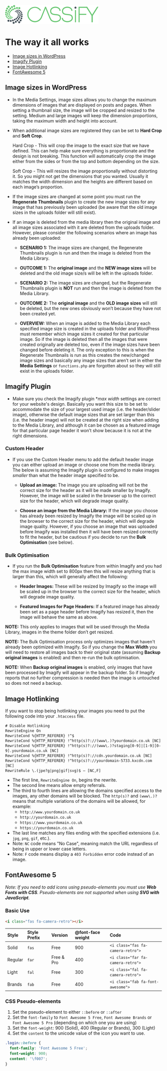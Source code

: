<img src="images/cassify-header-logo.png" alt="Cassify logo" width="300">

# The way it all works

<!-- TOC depthFrom:2 depthTo:2 orderedList:false updateOnSave:true withLinks:true -->

* [Image sizes in WordPress](#image-sizes-in-wordpress)
* [Imagify Plugin](#imagify-plugin)
* [Image Hotlinking](#image-hotlinking)
* [FontAwesome 5](#fontawesome-5)

<!-- /TOC -->

## Image sizes in WordPress

* In the Media Settings, image sizes allows you to change the maximum dimensions of images that are displayed on posts and pages. When setting a thumbnail size, the image will be cropped and resized to the setting. Medium and large images will keep the dimension proportions, taking the maximum width and height into account.

* When additional image sizes are registered they can be set to **Hard Crop** and **Soft Crop**.

  Hard Crop - This will crop the image to the exact size that we have defined. This can help make sure everything is proportionate and the design is not breaking. This function will automatically crop the image either from the sides or from the top and bottom depending on the size.

  Soft Crop - This will resizes the image proportionally without distorting it. So you might not get the dimensions that you wanted. Usually it matches the width dimension and the heights are different based on each image’s proportion.

* If the image sizes are changed at some point you must run the **Regenerate Thumbnails** plugin to create the new image sizes for any image that has previously been uploaded (be aware that the old image sizes in the uploads folder will still exist).

* If an image is deleted from the media library then the original image and all image sizes associated with it are deleted from the uploads folder. However, please consider the following scenarios where an image has already been uploaded:

  * **SCENARIO 1:** The image sizes are changed, the Regenerate Thumbnails plugin is run and then the image is deleted from the Media Library.
  * **OUTCOME 1:** The **original image** and the **NEW image sizes** will be deleted and the old image size/s will be left in the uploads folder.

  * **SCENARIO 2:** The image sizes are changed, but the Regenerate Thumbnails plugin is **NOT** run and then the image is deleted from the Media Library.
  * **OUTCOME 2:** The **original image** and the **OLD image sizes** will still be deleted, but the new ones obviously won’t because they have not been created yet.

  * **OVERVIEW:** When an image is added to the Media Library each specified image size is created in the uploads folder and WordPress must remember which image sizes it created for that particular image. So if the image is deleted then all the images that were created originally are deleted too, even if the image sizes have been changed before deleting it. The only exception to this is when the Regenerate Thumbnails is run as this creates the new/changed image sizes and basically any image sizes that aren’t set in either the **Media Settings** or `functions.php` are forgotten about so they will still exist in the uploads folder.

## Imagify Plugin

* Make sure you check the Imagify plugin \*_max width_ settings are correct for your website's design. Basically you want this size to be set to accommodate the size of your largest used image (i.e. the header/slider image), otherwise the default image sizes that are set larger than this (i.e. the header image) will not be created at the right size when adding to the Media Library, and although it can be chosen as a featured image for that particular page header it won’t show because it is not at the right dimensions.

### Custom Header

* If you use the Custom Header menu to add the default header image you can either upload an image or choose one from the media library. The below is assuming the Imagify plugin is configured to make images _smaller_ than what the header image specified to be.

  * **Upload an image:** The image you are uploading will not be the correct size for the header as it will be made smaller by Imagify. However, the image will be scaled in the browser up to the correct size for the header, which will degrade image quality.

  * **Choose an image from the Media Library:** If the image you choose has already been resized by Imagify the image will be scaled up in the browser to the correct size for the header, which will degrade image quality. However, if you choose an image that was uploaded before Imagify was installed then it will have been resized correctly to fit the header, but be cautious if you decide to run the **Bulk Optimisation** (see below).

### Bulk Optimisation

* If you run the **Bulk Optimisation** feature from within Imagify and you had the max image width set to 800px then this will resize anything that is larger than this, which will generally affect the following:

  * **Header Images:** These will be resized by Imagify so the image will be scaled up in the browser to the correct size for the header, which will degrade image quality.

  * **Featured Images for Page Headers:** If a featured image has already been set as a page header before Imagify has resized it, then the image will behave the same as above.

**NOTE:** This only applies to images that will be used through the Media Library, images in the theme folder don’t get resized.

**NOTE:** The Bulk Optimisation process only optimizes images that haven't already been optimized with Imagify. So if you change the **Max Width** you will need to restore all images back to their original state (assuming **Backup original images** is enabled) and then re-run the bulk optimisation.

**NOTE:** When **Backup original images** is enabled, only images that have been processed by Imagify will appear in the backup folder. So if Imagify reports that no further compression is needed then the image is untouched so does not need a backup.

## Image Hotlinking

If you want to stop being hotlinking your images you need to put the following code into your `.htaccess` file.

```
# Disable Hotlinking
RewriteEngine On
RewriteCond %{HTTP_REFERER} !^$
RewriteCond %{HTTP_REFERER} !^http(s)?://(www\.)?yourdomain.co.uk [NC]
RewriteCond %{HTTP_REFERER} !^http(s)?://(www\.)?staging[0-9]|[1-9][0-9].yourdomain.co.uk [NC]
RewriteCond %{HTTP_REFERER} !^http(s)?://cdn.yourdomain.co.uk [NC]
RewriteCond %{HTTP_REFERER} !^http(s)?://yourdomain-5733.kxcdn.com [NC]
RewriteRule \.(jpe?g|png|gif|svg)$ – [NC,F]
```

* The first line, `RewriteEngine On`, begins the rewrite.
* The second line means allow empty referrals.
* The third to fourth lines are allowing the domains specified access to the images, any other domains will be blocked. The `http(s)?` and `(www\.)?` means that multiple variations of the domains will be allowed, for example:
  * `http://www.yourdomain.co.uk`
  * `http://yourdomain.co.uk`
  * `https://www.yourdomain.co.uk`
  * `https://yourdomain.co.uk`
* The last line matches any files ending with the specified extensions (i.e. `jpg`, `png`, `gif`, etc.).
* Note: `NC` code means "No Case", meaning match the URL regardless of being in upper or lower case letters.
* Note: `F` code means display a `403 Forbidden` error code instead of an image.

## FontAwesome 5

_Note: If you need to add icons using pseudo-elements you must use **Web Fonts with CSS**. Pseudo-elements are not supported when using **SVG with JavaScript**._

### Basic Use

```html
<i class="fas fa-camera-retro"></i>
```

| Style   | Style Prefix | Version    | @font-face weight | Code                              |
| :------ | :----------- | :--------- | :---------------- | :-------------------------------- |
| Solid   | `fas`        | Free       | 900               | `<i class="fas fa-camera-retro">` |
| Regular | `far`        | Free & Pro | 400               | `<i class="far fa-camera-retro">` |
| Light   | `fal`        | Free       | 300               | `<i class="fal fa-camera-retro">` |
| Brands  | `fab`        | Free       | 400               | `<i class="fab fa-font-awesome">` |

### CSS Pseudo-elements

1.  Set the pseudo-element to either `::before` or `::after`
1.  Set the `font-family` to `Font Awesome 5 Free`, `Font Awesome Brands` or `Font Awesome 5 Pro` (depending on which one you are using)
1.  Set the `font-weight`: 900 (Solid), 400 (Regular or Brands), 300 (Light)
1.  Set the `content` to the unicode value of the icon you want to use.

```css
.login::before {
  font-family: 'Font Awesome 5 Free';
  font-weight: 900;
  content: '\f007';
}
```
